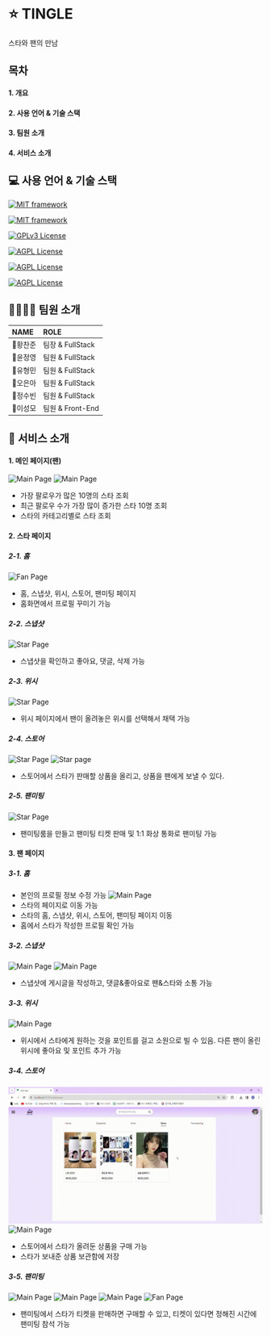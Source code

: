 
# ⭐ TINGLE

스타와 팬의 만남


## 목차

#### 1. 개요
#### 2. 사용 언어 & 기술 스택
#### 3. 팀원 소개
#### 4. 서비스 소개


## 💻 사용 언어 & 기술 스택

[![MIT framework](https://img.shields.io/badge/FlatForm-Web-g.svg)](https://choosealicense.com/licenses/mit/)

[![MIT framework](https://img.shields.io/badge/BackEnd-Spring%20Boot-green.svg)](https://choosealicense.com/licenses/mit/)

[![GPLv3 License](https://img.shields.io/badge/FrontEnd-Vue3-yellow.svg)](https://opensource.org/licenses/)


[![AGPL License](https://img.shields.io/badge/Server-AWS-blue.svg)](http://www.gnu.org/licenses/agpl-3.0)


[![AGPL License](https://img.shields.io/badge/Database-MySql-red.svg)](http://www.gnu.org/licenses/agpl-3.0)

[![AGPL License](https://img.shields.io/badge/Language-JAVA,%20JavaScript-orange.svg)](http://www.gnu.org/licenses/agpl-3.0)
## 👨‍👩‍👦‍👦 팀원 소개

| NAME | ROLE     | 
| :-------- | :------- |
| 👑황찬준 | 팀장 & FullStack | 
| 🧑윤정영 | 팀원 & FullStack | 
| 🧑유형민 | 팀원 & FullStack | 
| 🧒오은아 | 팀원 & FullStack | 
| 🧒정수빈 | 팀원 & FullStack | 
| 🧑이성모 | 팀원 & Front-End | 





## 📜 서비스 소개

#### 1. 메인 페이지(팬)
![Main Page](/image/image1.png)
![Main Page](/image/image2.PNG)
- 가장 팔로우가 많은 10명의 스타 조회
- 최근 팔로우 수가 가장 많이 증가한 스타 10명 조회
- 스타의 카테고리별로 스타 조회

#### 2. 스타 페이지 
##### 2-1. 홈
![Fan Page](/image/starpage2.PNG)
- 홈, 스냅샷, 위시, 스토어, 팬미팅 페이지
- 홈화면에서 프로필 꾸미기 가능
##### 2-2. 스냅샷
![Star Page](/image/snap1.gif)
- 스냅샷을 확인하고 좋아요, 댓글, 삭제 가능
##### 2-3. 위시
![Star Page](/image/wish2.PNG)
- 위시 페이지에서 팬이 올려놓은 위시를 선택해서 채택 가능
##### 2-4. 스토어
![Star Page](/image/st1.gif)
![Star page](/image/st2.gif)
- 스토어에서 스타가 판매할 상품을 올리고, 상품을 팬에게 보낼 수 있다.
##### 2-5. 팬미팅
![Star Page](/image/meeting1.PNG)
- 팬미팅룸을 만들고 팬미팅 티켓 판매 및 1:1 화상 통화로 팬미팅 가능

#### 3. 팬 페이지
##### 3-1. 홈
- 본인의 프로필 정보 수정 가능
![Main Page](/image/starpage0.PNG)
- 스타의 페이지로 이동 가능
- 스타의 홈, 스냅샷, 위시, 스토어, 팬미팅 페이지 이동
- 홈에서 스타가 작성한 프로필 확인 가능
##### 3-2. 스냅샷
![Main Page](/image/snap1.gif)
![Main Page](/image/snap2.gif)
- 스냅샷에 게시글을 작성하고, 댓글&좋아요로 팬&스타와 소통 가능
##### 3-3. 위시
![Main Page](/image/wish1.PNG)
- 위시에서 스타에게 원하는 것을 포인트를 걸고 소원으로 빌 수 있음. 다른 팬이 올린 위시에 좋아요 및 포인트 추가 가능

##### 3-4. 스토어
![Main Page](/image/st3.gif)
![Main Page](/image/st4.gif)
- 스토어에서 스타가 올려둔 상품을 구매 가능
- 스타가 보내준 상품 보관함에 저장
##### 3-5. 팬미팅
![Main Page](/image/meeting2.PNG)
![Main Page](/image/meeting3.PNG)
![Main Page](/image/meeting4.PNG)
![Fan Page](/image/meeting5.PNG)
- 팬미팅에서 스타가 티켓을 판매하면 구매할 수 있고, 티켓이 있다면 정해진 시간에 팬미팅 참석 가능



